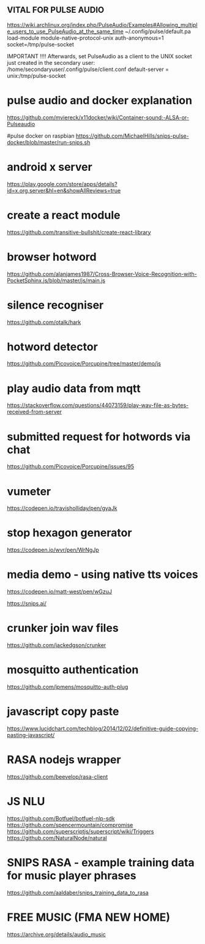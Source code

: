 ## VITAL FOR PULSE AUDIO
https://wiki.archlinux.org/index.php/PulseAudio/Examples#Allowing_multiple_users_to_use_PulseAudio_at_the_same_time
~/.config/pulse/default.pa
load-module module-native-protocol-unix auth-anonymous=1 socket=/tmp/pulse-socket


IMPORTANT !!!!
Afterwards, set PulseAudio as a client to the UNIX socket just created in the secondary user:
/home/secondaryuser/.config/pulse/client.conf
default-server = unix:/tmp/pulse-socket


# pulse audio and docker explanation
https://github.com/mviereck/x11docker/wiki/Container-sound:-ALSA-or-Pulseaudio

#pulse docker on raspbian
https://github.com/MichaelHills/snips-pulse-docker/blob/master/run-snips.sh


# android x server
https://play.google.com/store/apps/details?id=x.org.server&hl=en&showAllReviews=true

# create a react module
https://github.com/transitive-bullshit/create-react-library

# browser hotword
https://github.com/alanjames1987/Cross-Browser-Voice-Recognition-with-PocketSphinx.js/blob/master/js/main.js


# silence recogniser
https://github.com/otalk/hark

# hotword detector
https://github.com/Picovoice/Porcupine/tree/master/demo/js

# play audio data from mqtt
https://stackoverflow.com/questions/44073159/play-wav-file-as-bytes-received-from-server

# submitted request for hotwords via chat
https://github.com/Picovoice/Porcupine/issues/95

# vumeter
https://codepen.io/travisholliday/pen/gyaJk


# stop hexagon generator
https://codepen.io/wvr/pen/WrNgJp

# media demo - using native tts voices
https://codepen.io/matt-west/pen/wGzuJ

https://snips.ai/

# crunker join wav files
https://github.com/jackedgson/crunker

# mosquitto authentication
https://github.com/jpmens/mosquitto-auth-plug

# javascript copy paste
https://www.lucidchart.com/techblog/2014/12/02/definitive-guide-copying-pasting-javascript/

# RASA nodejs wrapper
https://github.com/beevelop/rasa-client

# JS NLU
https://github.com/Botfuel/botfuel-nlp-sdk
https://github.com/spencermountain/compromise
https://github.com/superscriptjs/superscript/wiki/Triggers
https://github.com/NaturalNode/natural


# SNIPS RASA - example training data for music player phrases
https://github.com/aaldaber/snips_training_data_to_rasa

#  FREE MUSIC  (FMA NEW HOME)
https://archive.org/details/audio_music
